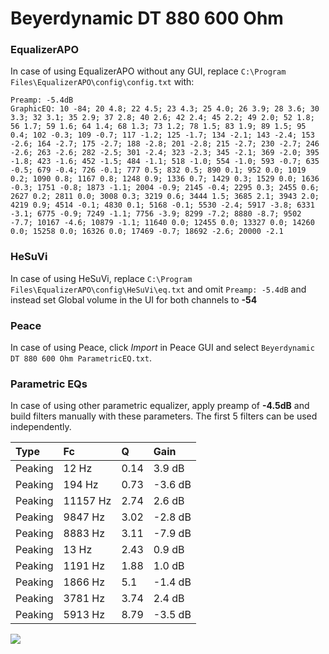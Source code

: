 # Beyerdynamic DT 880 600 Ohm

### EqualizerAPO
In case of using EqualizerAPO without any GUI, replace `C:\Program Files\EqualizerAPO\config\config.txt`
with:
```
Preamp: -5.4dB
GraphicEQ: 10 -84; 20 4.8; 22 4.5; 23 4.3; 25 4.0; 26 3.9; 28 3.6; 30 3.3; 32 3.1; 35 2.9; 37 2.8; 40 2.6; 42 2.4; 45 2.2; 49 2.0; 52 1.8; 56 1.7; 59 1.6; 64 1.4; 68 1.3; 73 1.2; 78 1.5; 83 1.9; 89 1.5; 95 0.4; 102 -0.3; 109 -0.7; 117 -1.2; 125 -1.7; 134 -2.1; 143 -2.4; 153 -2.6; 164 -2.7; 175 -2.7; 188 -2.8; 201 -2.8; 215 -2.7; 230 -2.7; 246 -2.6; 263 -2.6; 282 -2.5; 301 -2.4; 323 -2.3; 345 -2.1; 369 -2.0; 395 -1.8; 423 -1.6; 452 -1.5; 484 -1.1; 518 -1.0; 554 -1.0; 593 -0.7; 635 -0.5; 679 -0.4; 726 -0.1; 777 0.5; 832 0.5; 890 0.1; 952 0.0; 1019 0.2; 1090 0.8; 1167 0.8; 1248 0.9; 1336 0.7; 1429 0.3; 1529 0.0; 1636 -0.3; 1751 -0.8; 1873 -1.1; 2004 -0.9; 2145 -0.4; 2295 0.3; 2455 0.6; 2627 0.2; 2811 0.0; 3008 0.3; 3219 0.6; 3444 1.5; 3685 2.1; 3943 2.0; 4219 0.9; 4514 -0.1; 4830 0.1; 5168 -0.1; 5530 -2.4; 5917 -3.8; 6331 -3.1; 6775 -0.9; 7249 -1.1; 7756 -3.9; 8299 -7.2; 8880 -8.7; 9502 -7.7; 10167 -4.6; 10879 -1.1; 11640 0.0; 12455 0.0; 13327 0.0; 14260 0.0; 15258 0.0; 16326 0.0; 17469 -0.7; 18692 -2.6; 20000 -2.1
```

### HeSuVi
In case of using HeSuVi, replace `C:\Program Files\EqualizerAPO\config\HeSuVi\eq.txt` and omit `Preamp:
-5.4dB` and instead set Global volume in the UI for both channels to **-54**

### Peace
In case of using Peace, click *Import* in Peace GUI and select `Beyerdynamic DT 880 600 Ohm ParametricEQ.txt`.

### Parametric EQs
In case of using other parametric equalizer, apply preamp of **-4.5dB** and build filters manually with
these parameters. The first 5 filters can be used independently.

| Type    | Fc       |    Q | Gain    |
|:--------|:---------|:-----|:--------|
| Peaking | 12 Hz    | 0.14 | 3.9 dB  |
| Peaking | 194 Hz   | 0.73 | -3.6 dB |
| Peaking | 11157 Hz | 2.74 | 2.6 dB  |
| Peaking | 9847 Hz  | 3.02 | -2.8 dB |
| Peaking | 8883 Hz  | 3.11 | -7.9 dB |
| Peaking | 13 Hz    | 2.43 | 0.9 dB  |
| Peaking | 1191 Hz  | 1.88 | 1.0 dB  |
| Peaking | 1866 Hz  | 5.1  | -1.4 dB |
| Peaking | 3781 Hz  | 3.74 | 2.4 dB  |
| Peaking | 5913 Hz  | 8.79 | -3.5 dB |

![](https://raw.githubusercontent.com/jaakkopasanen/AutoEq/master/results/headphonecom/sbaf-serious/Beyerdynamic%20DT%20880%20600%20Ohm/Beyerdynamic%20DT%20880%20600%20Ohm.png)